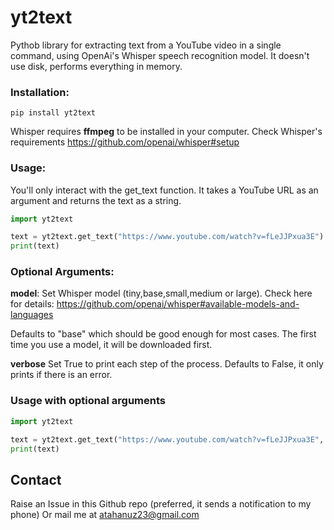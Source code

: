 # yt2text

Pythob library for extracting text from a YouTube video in a single command, using OpenAi's Whisper speech recognition model. It doesn't use disk, performs everything in memory.

### Installation:
```
pip install yt2text
```
Whisper requires **ffmpeg** to be installed in your computer. Check Whisper's requirements
https://github.com/openai/whisper#setup

### Usage:

You'll only interact with the get_text function. It takes a YouTube URL as an argument and returns the text as a string.

```python
import yt2text

text = yt2text.get_text("https://www.youtube.com/watch?v=fLeJJPxua3E")
print(text)
```

### Optional Arguments:
**model**: 
Set Whisper model (tiny,base,small,medium or large). Check here for details:
https://github.com/openai/whisper#available-models-and-languages

Defaults to "base" which should be good enough for most cases.
The first time you use a model, it will be downloaded first.

**verbose**
Set True to print each step of the process. Defaults to False, it only prints if there is an error.

### Usage with optional arguments
```python
import yt2text

text = yt2text.get_text("https://www.youtube.com/watch?v=fLeJJPxua3E", model="medium", verbose=True)
print(text)
```

## Contact
Raise an Issue in this Github repo (preferred, it sends a notification to my phone)
Or mail me at atahanuz23@gmail.com







